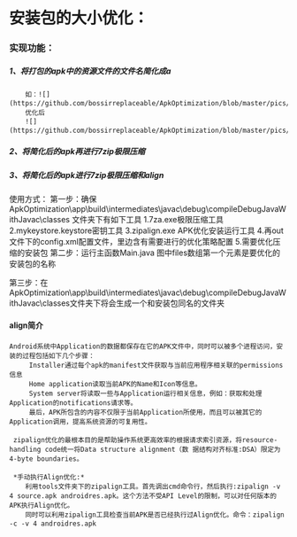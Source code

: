 # 安装包的大小优化：
### 实现功能：
##### 1、将打包的apk中的资源文件的文件名简化成a
        如：![](https://github.com/bossirreplaceable/ApkOptimization/blob/master/pics/%E4%BC%98%E5%8C%961.png)
        优化后
        ![](https://github.com/bossirreplaceable/ApkOptimization/blob/master/pics/%E4%BC%98%E5%8C%962.png)
##### 2、将简化后的apk再进行7zip极限压缩
##### 3、将简化后的apk进行7zip极限压缩和align


使用方式：
第一步：确保 ApkOptimization\app\build\intermediates\javac\debug\compileDebugJavaWithJavac\classes 文件夹下有如下工具
        1.7za.exe极限压缩工具
        2.mykeystore.keystore密钥工具
        3.zipalign.exe APK优化安装运行工具
        4.再out文件下的config.xml配置文件，里边含有需要进行的优化策略配置
        5.需要优化压缩的安装包
第二步：运行主函数Main.java
        图中files数组第一个元素是要优化的安装包的名称

第三步：在 ApkOptimization\app\build\intermediates\javac\debug\compileDebugJavaWithJavac\classes文件夹下将会生成一个和安装包同名的文件夹
        



#### align简介
    Android系统中Application的数据都保存在它的APK文件中，同时可以被多个进程访问，安装的过程包括如下几个步骤：  
         Installer通过每个apk的manifest文件获取与当前应用程序相关联的permissions信息  
         Home application读取当前APK的Name和Icon等信息。  
         System server将读取一些与Application运行相关信息，例如：获取和处理Application的notifications请求等。  
         最后，APK所包含的内容不仅限于当前Application所使用，而且可以被其它的Application调用，提高系统资源的可复用性。  

     zipalign优化的最根本目的是帮助操作系统更高效率的根据请求索引资源，将resource-handling code统一将Data structure alignment（数 据结构对齐标准:DSA）限定为4-byte boundaries。  

     *手动执行Align优化:*  
        利用tools文件夹下的zipalign工具。首先调出cmd命令行，然后执行:zipalign -v 4 source.apk androidres.apk。这个方法不受API Level的限制，可以对任何版本的APK执行Align优化。  
        同时可以利用zipalign工具检查当前APK是否已经执行过Align优化。命令：zipalign -c -v 4 androidres.apk  
